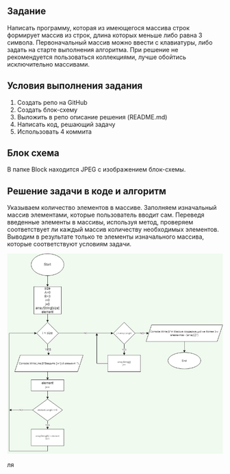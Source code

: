 ## Задание
Написать программу, которая из имеющегося массива строк формирует массив из строк, длина которых меньше либо равна 3 символа. Первоначальный массив можно ввести с клавиатуры, либо задать на старте выполнения алгоритма. При решение не рекомендуется пользоваться коллекциями, лучше обойтись исключительно массивами.

## Условия выполнения задания
1. Создать репо на GitHub
2. Создать блок-схему 
3. Выложить в репо описание решения (README.md)
4. Написать код, решающий задачу
5. Использовать 4 коммита

## Блок схема
В папке Block находится JPEG с изображением блок-схемы.

## Решение задачи в коде и алгоритм
Указываем количество элементов в массиве. Заполняем изначальный массив элементами, которые пользователь вводит сам. Переведя введенные элементы в массивы, используя метод, проверяем соответствует ли каждый массив количеству необходимых элементов. Выводим в результате только те элементы изначального массива, которые соответствуют условиям задачи.


![block](block.jpg)

ля

